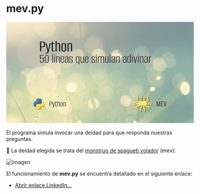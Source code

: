 # mev.py
![imagen](https://github.com/bernabeudario/MEV/blob/main/portada.jpg?raw=true)

El programa simula invocar una deidad para que responda nuestras preguntas.

🍝 La deidad elegida se trata del [monstruo de spagueti volador](https://www.pastafarismo.es/) (mev): 

![imagen](https://user-images.githubusercontent.com/1957372/226870894-efb968c9-d681-4f0a-a4e5-c9b3827db4b8.png)

El funcionamiento de **mev.py** se encuentra detallado en el siguiente enlace:
* [Abrir enlace LinkedIn...](https://www.linkedin.com/pulse/programa-en-python-que-simula-invocar-al-mev-dario-bernabeu)
